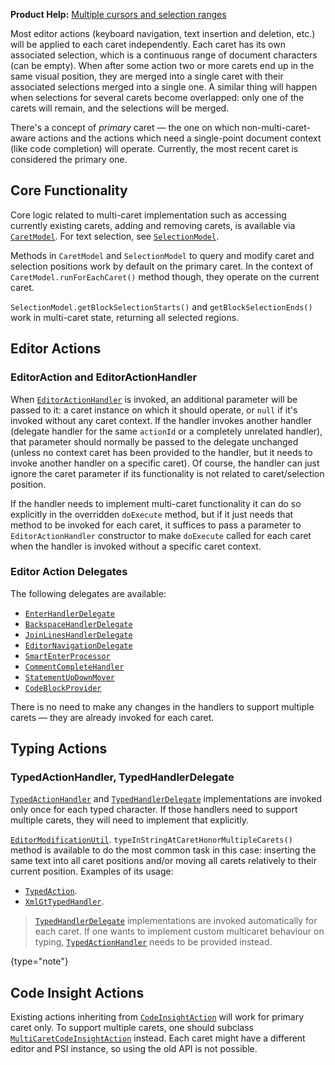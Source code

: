 [//]: # (title: Multiple Carets)

<!-- Copyright 2000-2022 JetBrains s.r.o. and other contributors. Use of this source code is governed by the Apache 2.0 license that can be found in the LICENSE file. -->

<microformat>

**Product Help:** [Multiple cursors and selection ranges](https://www.jetbrains.com/help/idea/multicursor.html)

</microformat>

Most editor actions (keyboard navigation, text insertion and deletion, etc.) will be applied to each caret independently.
Each caret has its own associated selection, which is a continuous range of document characters (can be empty).
When after some action two or more carets end up in the same visual position, they are merged into a single caret with their associated selections merged into a single one.
A similar thing will happen when selections for several carets become overlapped: only one of the carets will remain, and the selections will be merged.

There's a concept of _primary_ caret — the one on which non-multi-caret-aware actions and the actions which need a single-point document context (like code completion) will operate.
Currently, the most recent caret is considered the primary one.

## Core Functionality

Core logic related to multi-caret implementation such as accessing currently existing carets, adding and removing carets, is available via [`CaretModel`](%gh-ic%/platform/editor-ui-api/src/com/intellij/openapi/editor/CaretModel.java).
For text selection, see [`SelectionModel`](%gh-ic%/platform/editor-ui-api/src/com/intellij/openapi/editor/SelectionModel.java).

Methods in `CaretModel` and `SelectionModel` to query and modify caret and selection positions work by default on the primary caret.
In the context of `CaretModel.runForEachCaret()` method though, they operate on the current caret.

`SelectionModel.getBlockSelectionStarts()` and `getBlockSelectionEnds()` work in multi-caret state, returning all selected regions.

## Editor Actions

### EditorAction and EditorActionHandler

When [`EditorActionHandler`](%gh-ic%/platform/platform-api/src/com/intellij/openapi/editor/actionSystem/EditorActionHandler.java) is invoked, an additional parameter will be passed to it: a caret instance on which it should operate, or `null` if it's invoked without any caret context.
If the handler invokes another handler (delegate handler for the same `actionId` or a completely unrelated handler), that parameter should normally be passed to the delegate unchanged (unless no context caret has been provided to the handler, but it needs to invoke another handler on a specific caret).
Of course, the handler can just ignore the caret parameter if its functionality is not related to caret/selection position.

If the handler needs to implement multi-caret functionality it can do so explicitly in the overridden `doExecute` method, but if it just needs that method to be invoked for each caret, it suffices to pass a parameter to `EditorActionHandler` constructor to make `doExecute` called for each caret when the handler is invoked without a specific caret context.

### Editor Action Delegates

The following delegates are available:

* [`EnterHandlerDelegate`](%gh-ic%/platform/lang-impl/src/com/intellij/codeInsight/editorActions/enter/EnterHandlerDelegate.java)
* [`BackspaceHandlerDelegate`](%gh-ic%/platform/lang-api/src/com/intellij/codeInsight/editorActions/BackspaceHandlerDelegate.java)
* [`JoinLinesHandlerDelegate`](%gh-ic%/platform/lang-api/src/com/intellij/codeInsight/editorActions/JoinLinesHandlerDelegate.java)
* [`EditorNavigationDelegate`](%gh-ic%/platform/platform-api/src/com/intellij/openapi/editor/EditorNavigationDelegate.java)
* [`SmartEnterProcessor`](%gh-ic%/platform/lang-api/src/com/intellij/codeInsight/editorActions/smartEnter/SmartEnterProcessor.java)
* [`CommentCompleteHandler`](%gh-ic%/platform/lang-impl/src/com/intellij/codeInsight/editorActions/CommentCompleteHandler.java)
* [`StatementUpDownMover`](%gh-ic%/platform/lang-api/src/com/intellij/codeInsight/editorActions/moveUpDown/StatementUpDownMover.java)
* [`CodeBlockProvider`](%gh-ic%/platform/lang-impl/src/com/intellij/codeInsight/editorActions/CodeBlockProvider.java)

There is no need to make any changes in the handlers to support multiple carets — they are already invoked for each caret.

## Typing Actions

### TypedActionHandler, TypedHandlerDelegate

[`TypedActionHandler`](%gh-ic%/platform/platform-api/src/com/intellij/openapi/editor/actionSystem/TypedActionHandler.java) and [`TypedHandlerDelegate`](%gh-ic%/platform/lang-api/src/com/intellij/codeInsight/editorActions/TypedHandlerDelegate.java) implementations are invoked only once for each typed character.
If those handlers need to support multiple carets, they will need to implement that explicitly.

[`EditorModificationUtil`](%gh-ic%/platform/platform-api/src/com/intellij/openapi/editor/EditorModificationUtil.java).
`typeInStringAtCaretHonorMultipleCarets()` method is available to do the most common task in this case: inserting the same text into all caret positions and/or moving all carets relatively to their current position.
Examples of its usage:

* [`TypedAction`](%gh-ic%/platform/platform-api/src/com/intellij/openapi/editor/actionSystem/TypedAction.java).
* [`XmlGtTypedHandler`](%gh-ic%/xml/impl/src/com/intellij/codeInsight/editorActions/XmlGtTypedHandler.java).

> [`TypedHandlerDelegate`](%gh-ic%/platform/lang-api/src/com/intellij/codeInsight/editorActions/TypedHandlerDelegate.java) implementations are invoked automatically for each caret.
> If one wants to implement custom multicaret behaviour on typing, [`TypedActionHandler`](%gh-ic%/platform/platform-api/src/com/intellij/openapi/editor/actionSystem/TypedActionHandler.java) needs to be provided instead.
>
{type="note"}

## Code Insight Actions

Existing actions inheriting from [`CodeInsightAction`](%gh-ic%/platform/lang-api/src/com/intellij/codeInsight/actions/CodeInsightAction.java) will work for primary caret only.
To support multiple carets, one should subclass [`MultiCaretCodeInsightAction`](%gh-ic%/platform/lang-impl/src/com/intellij/codeInsight/actions/MultiCaretCodeInsightAction.java) instead.
Each caret might have a different editor and PSI instance, so using the old API is not possible.
